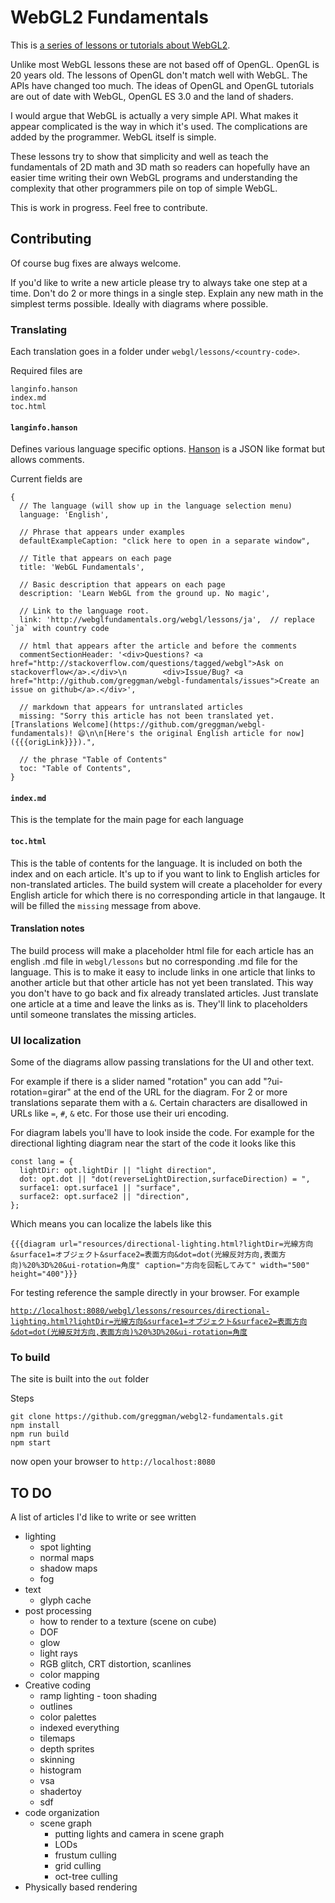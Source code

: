 WebGL2 Fundamentals
===================

This is [a series of lessons or tutorials about WebGL2](http://webgl2fundamentals.org/).

Unlike most WebGL lessons these are not based off of OpenGL.
OpenGL is 20 years old. The lessons of OpenGL don't match well with WebGL.
The APIs have changed too much. The ideas of OpenGL and OpenGL tutorials
are out of date with WebGL, OpenGL ES 3.0 and the land of shaders.

I would argue that WebGL is actually a very simple API. What makes it
appear complicated is the way in which it's used. The complications
are added by the programmer. WebGL itself is simple.

These lessons try to show that simplicity and well as teach the
fundamentals of 2D math and 3D math so readers can hopefully
have an easier time writing their own WebGL programs and
understanding the complexity that other programmers pile on
top of simple WebGL.

This is work in progress. Feel free to contribute.

## Contributing

Of course bug fixes are always welcome.

If you'd like to write a new article please try to always take
one step at a time. Don't do 2 or more things in a single step.
Explain any new math in the simplest terms possible. Ideally
with diagrams where possible.

### Translating

Each translation goes in a folder under `webgl/lessons/<country-code>`.

Required files are

    langinfo.hanson
    index.md
    toc.html

#### `langinfo.hanson`

Defines various language specific options.
[Hanson](https://github.com/timjansen/hanson) is a JSON like format but allows comments.

Current fields are

    {
      // The language (will show up in the language selection menu)
      language: 'English',

      // Phrase that appears under examples
      defaultExampleCaption: "click here to open in a separate window",

      // Title that appears on each page
      title: 'WebGL Fundamentals',

      // Basic description that appears on each page
      description: 'Learn WebGL from the ground up. No magic',

      // Link to the language root.
      link: 'http://webglfundamentals.org/webgl/lessons/ja',  // replace `ja` with country code

      // html that appears after the article and before the comments
      commentSectionHeader: '<div>Questions? <a href="http://stackoverflow.com/questions/tagged/webgl">Ask on stackoverflow</a>.</div>\n        <div>Issue/Bug? <a href="http://github.com/greggman/webgl-fundamentals/issues">Create an issue on github</a>.</div>',

      // markdown that appears for untranslated articles
      missing: "Sorry this article has not been translated yet. [Translations Welcome](https://github.com/greggman/webgl-fundamentals)! 😄\n\n[Here's the original English article for now]({{{origLink}}}).",

      // the phrase "Table of Contents"
      toc: "Table of Contents",
    }

#### `index.md`

This is the template for the main page for each language

#### `toc.html`

This is the table of contents for the language. It is included on both the index
and on each article. It's up to if you want to link to English articles for non-translated articles.
The build system will create a placeholder for every English article for which there is no
corresponding article in that langauge. It will be filled the `missing` message from above.

#### Translation notes

The build process will make a placeholder html file for each article has an english .md file in
`webgl/lessons` but no corresponding .md file for the language. This is to make it easy to include
links in one article that links to another article but that other article has not yet been translated.
This way you don't have to go back and fix already translated articles. Just translate one article
at a time and leave the links as is. They'll link to placeholders until someone translates the missing
articles.

### UI localization

Some of the diagrams allow passing translations for the UI and other text.

For example if there is a slider named "rotation"
you can add "?ui-rotation=girar" at the end of the URL for the diagram. For 2 or more translations
separate them with a `&`. Certain characters are disallowed in URLs like `=`, `#`, `&` etc. For those
use their uri encoding.

For diagram labels you'll have to look inside the code. For example for the
directional lighting diagram near the start of the code it looks like this

```
const lang = {
  lightDir: opt.lightDir || "light direction",
  dot: opt.dot || "dot(reverseLightDirection,surfaceDirection) = ",
  surface1: opt.surface1 || "surface",
  surface2: opt.surface2 || "direction",
};
```

Which means you can localize the labels like this

```
{{{diagram url="resources/directional-lighting.html?lightDir=光線方向&surface1=オブジェクト&surface2=表面方向&dot=dot(光線反対方向,表面方向)%20%3D%20&ui-rotation=角度" caption="方向を回転してみて" width="500" height="400"}}}
```

For testing reference the sample directly in your browser. For example

[`http://localhost:8080/webgl/lessons/resources/directional-lighting.html?lightDir=光線方向&surface1=オブジェクト&surface2=表面方向&dot=dot(光線反対方向,表面方向)%20%3D%20&ui-rotation=角度`](http://webgl2fundamentals.org/webgl/lessons/resources/directional-lighting.html?lightDir=光線方向&surface1=オブジェクト&surface2=表面方向&dot=dot(光線反対方向,表面方向)%20%3D%20&ui-rotation=角度)

### To build

The site is built into the `out` folder

Steps

    git clone https://github.com/greggman/webgl2-fundamentals.git
    npm install
    npm run build
    npm start

now open your browser to `http://localhost:8080`

## TO DO

A list of articles I'd like to write or see written

*   lighting
    *   spot lighting
    *   normal maps
    *   shadow maps
    *   fog
*   text
    *   glyph cache
*   post processing
    *   how to render to a texture (scene on cube)
    *   DOF
    *   glow
    *   light rays
    *   RGB glitch, CRT distortion, scanlines
    *   color mapping
*   Creative coding
    *   ramp lighting - toon shading
    *   outlines
    *   color palettes
    *   indexed everything
    *   tilemaps
    *   depth sprites
    *   skinning
    *   histogram
    *   vsa
    *   shadertoy
    *   sdf
*   code organization
    *   scene graph
        *   putting lights and camera in scene graph
        *   LODs
        *   frustum culling
        *   grid culling
        *   oct-tree culling
*   Physically based rendering


